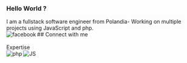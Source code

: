 ### Hello World ?
I am a fullstack software engineer from Polandia-  Working on multiple projects using JavaScript and php.
<br>## Connect with me[<img align="left" alt="facebook" src="https://img.shields.io/badge/facebook-%231877F2.svg?&style=for-the-badge&logo=facebook&logoColor=white" />](https://www.facebook.com)<br>
<br> Expertise <br>
<img align="left" alt="php" src="https://img.shields.io/badge/php-114D7B"/>
<img align="left" alt="JS" src="https://img.shields.io/badge/JS-white&style=color=yellow"/>
<br>
